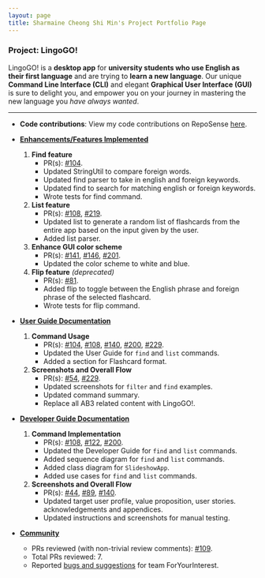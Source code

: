 ```yaml
---
layout: page
title: Sharmaine Cheong Shi Min's Project Portfolio Page
---
```


### Project: LingoGO!

LingoGO! is a **desktop app** for **university students who use English as their first language** and are trying to **learn a
new language**. Our unique **Command Line Interface (CLI)** and
elegant **Graphical User Interface (GUI)** is sure to delight you, and empower you on your journey in mastering the new language you *have always wanted*.

<hr>

* **Code contributions**: View my code contributions on RepoSense [here](https://nus-cs2103-ay2122s1.github.io/tp-dashboard/?search=sharmainec&sort=groupTitle&sortWithin=title&timeframe=commit&mergegroup=&groupSelect=groupByRepos&breakdown=true&checkedFileTypes=docs~functional-code~test-code~other&since=2021-09-17&tabOpen=true&zFR=false&tabAuthor=sharmainec&tabRepo=AY2122S1-CS2103T-T11-2%2Ftp%5Bmaster%5D&authorshipIsMergeGroup=false&authorshipFileTypes=docs~functional-code~test-code&authorshipIsBinaryFileTypeChecked=false&tabType=authorship).

* **<u>Enhancements/Features Implemented</u>**
  1. **Find feature**
     * PR(s): [\#104](https://github.com/AY2122S1-CS2103T-T11-2/tp/pull/104).
     * Updated StringUtil to compare foreign words.
     * Updated find parser to take in english and foreign keywords.
     * Updated find to search for matching english or foreign keywords.
     * Wrote tests for find command.
  2. **List feature**
     * PR(s): [\#108](https://github.com/AY2122S1-CS2103T-T11-2/tp/pull/108), [\#219](https://github.com/AY2122S1-CS2103T-T11-2/tp/pull/219).
     * Updated list to generate a random list of flashcards from the entire app based on the input given by the user.
     * Added list parser.
  3. **Enhance GUI color scheme**
     * PR(s): [\#141](https://github.com/AY2122S1-CS2103T-T11-2/tp/pull/141), [\#146](https://github.com/AY2122S1-CS2103T-T11-2/tp/pull/146), [\#201](https://github.com/AY2122S1-CS2103T-T11-2/tp/pull/201/commits/03b7bb956940eb5810b51ca9d6604c6229486a64).
     * Updated the color scheme to white and blue.
  4. **Flip feature** *(deprecated)*
     * PR(s): [\#81](https://github.com/AY2122S1-CS2103T-T11-2/tp/pull/81).
     * Added flip to toggle between the English phrase and foreign phrase of the selected flashcard.
     * Wrote tests for flip command.

* **<u>User Guide Documentation</u>**
  1. **Command Usage**
     * PR(s): [\#104](https://github.com/AY2122S1-CS2103T-T11-2/tp/pull/104/), [\#108](https://github.com/AY2122S1-CS2103T-T11-2/tp/pull/108),  [\#140](https://github.com/AY2122S1-CS2103T-T11-2/tp/pull/140), [\#200](https://github.com/AY2122S1-CS2103T-T11-2/tp/pull/200), [\#229](https://github.com/AY2122S1-CS2103T-T11-2/tp/pull/229).
     * Updated the User Guide for `find` and `list` commands.
     * Added a section for Flashcard format.
  2. **Screenshots and Overall Flow**
     * PR(s): [\#54](https://github.com/AY2122S1-CS2103T-T11-2/tp/pull/54), [\#229](https://github.com/AY2122S1-CS2103T-T11-2/tp/pull/229).
     * Updated screenshots for `filter` and `find` examples.
     * Updated command summary.
     * Replace all AB3 related content with LingoGO!.
  
* **<u>Developer Guide Documentation</u>**
  1. **Command Implementation**
     * PR(s): [\#108](https://github.com/AY2122S1-CS2103T-T11-2/tp/pull/108), [\#122](https://github.com/AY2122S1-CS2103T-T11-2/tp/pull/122), [\#200](https://github.com/AY2122S1-CS2103T-T11-2/tp/pull/200/commits/8ed658a7789543cc5e804949df0fb7eedaee6de9).
     * Updated the Developer Guide for `find` and `list` commands.
     * Added sequence diagram for `find` and `list` commands.
     * Added class diagram for `SlideshowApp`.
     * Added use cases for `find` and `list` commands.
  2. **Screenshots and Overall Flow**
     * PR(s): [\#44](https://github.com/AY2122S1-CS2103T-T11-2/tp/pull/44), [\#89](https://github.com/AY2122S1-CS2103T-T11-2/tp/pull/89), [\#140](https://github.com/AY2122S1-CS2103T-T11-2/tp/pull/140).
     * Updated target user profile, value proposition, user stories. acknowledgements and appendices.
     * Updated instructions and screenshots for manual testing.

* **<u>Community</u>**
    * PRs reviewed (with non-trivial review comments): [\#109](https://github.com/AY2122S1-CS2103T-T11-2/tp/pull/109).
    * Total PRs reviewed: 7.
    * Reported [bugs and suggestions](https://github.com/sharmainec/ped/issues) for team ForYourInterest.
